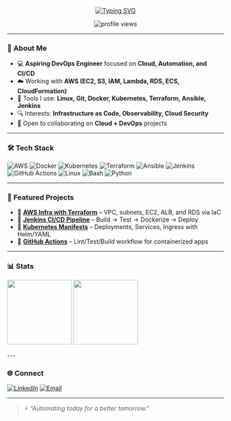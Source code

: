 


<p align="center">
  <a href="https://github.com/vishnu029">
    <img src="https://readme-typing-svg.demolab.com?font=Fira+Code&size=28&duration=2500&pause=800&center=true&vCenter=true&width=800&lines=Hi%2C+I'm+Vishnu+%F0%9F%91%8B;Aspiring+DevOps+Engineer;AWS+%7C+Docker+%7C+Kubernetes;CI%2FCD+%7C+Terraform+%7C+Ansible;Automating+today+for+a+better+tomorrow" alt="Typing SVG" />
  </a>
</p>

<p align="center">
  <img src="https://komarev.com/ghpvc/?username=vishnu029&label=Profile%20Views&style=flat" alt="profile views" />
</p>

---

### 👋 About Me
- 💻 **Aspiring DevOps Engineer** focused on **Cloud, Automation, and CI/CD**
- ☁️ Working with **AWS (EC2, S3, IAM, Lambda, RDS, ECS, CloudFormation)**
- 🔧 Tools I use: **Linux, Git, Docker, Kubernetes, Terraform, Ansible, Jenkins**
- 🔍 Interests: **Infrastructure as Code, Observability, Cloud Security**
- 🤝 Open to collaborating on **Cloud + DevOps** projects

---

### 🛠️ Tech Stack
![AWS](https://img.shields.io/badge/AWS-232F3E?style=for-the-badge&logo=amazonaws&logoColor=white)
![Docker](https://img.shields.io/badge/Docker-2496ED?style=for-the-badge&logo=docker&logoColor=white)
![Kubernetes](https://img.shields.io/badge/Kubernetes-326CE5?style=for-the-badge&logo=kubernetes&logoColor=white)
![Terraform](https://img.shields.io/badge/Terraform-844FBA?style=for-the-badge&logo=terraform&logoColor=white)
![Ansible](https://img.shields.io/badge/Ansible-EE0000?style=for-the-badge&logo=ansible&logoColor=white)
![Jenkins](https://img.shields.io/badge/Jenkins-D24939?style=for-the-badge&logo=jenkins&logoColor=white)
![GitHub Actions](https://img.shields.io/badge/GitHub%20Actions-181717?style=for-the-badge&logo=githubactions&logoColor=white)
![Linux](https://img.shields.io/badge/Linux-FCC624?style=for-the-badge&logo=linux&logoColor=black)
![Bash](https://img.shields.io/badge/Bash-121011?style=for-the-badge&logo=gnubash&logoColor=white)
![Python](https://img.shields.io/badge/Python-3776AB?style=for-the-badge&logo=python&logoColor=white)

---

### 📂 Featured Projects
- 🔹 **[AWS Infra with Terraform](https://github.com/vishnu029/aws-terraform-infra)** – VPC, subnets, EC2, ALB, and RDS via IaC  
- 🔹 **[Jenkins CI/CD Pipeline](#)** – Build → Test → Dockerize → Deploy  
- 🔹 **[Kubernetes Manifests](#)** – Deployments, Services, Ingress with Helm/YAML  
- 🔹 **[GitHub Actions](#)** – Lint/Test/Build workflow for containerized apps



---

### 📊 Stats
<p>
  <img src="https://github-readme-stats.vercel.app/api?username=vishnu029&show_icons=true&rank_icon=github&hide_border=true" height="150" />
  <img src="https://github-readme-streak-stats.herokuapp.com/?user=vishnu029&hide_border=true" height="150" />
</p>
<!--
<p>
  <img src="https://github-readme-stats.vercel.app/api/top-langs/?username=vishnu029&layout=compact&hide_border=true" height="150" />
</p>
-->
---

### 🌐 Connect
[![LinkedIn](https://img.shields.io/badge/LinkedIn-0A66C2?style=for-the-badge&logo=linkedin&logoColor=white)](https://www.linkedin.com/in/vishnu-vishnoi-547547228)
[![Email](https://img.shields.io/badge/Email-D14836?style=for-the-badge&logo=gmail&logoColor=white)](https://mailto:vishnoi.vishnu029@gmail.com)

---

> ⚡ *“Automating today for a better tomorrow.”*
